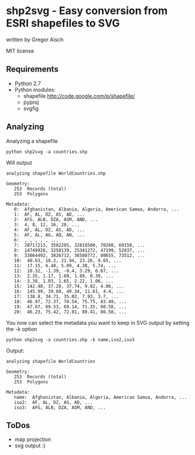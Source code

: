 shp2svg - Easy conversion from ESRI shapefiles to SVG
====

written by Gregor Aisch

MIT license

Requirements
------------
 - Python 2.7
 - Python modules: 
	- shapefile http://code.google.com/p/shapefile/
	- pyproj
	- svgfig
	
Analyzing
--------
Analyzing a shapefile

	python shp2svg -a countries.shp 

Will output

	analyzing shapefile WorldCountries.shp

	Geometry:
	   253 	Records (total)
	   253 	Polygons
	
	Metadata:
	   0:  Afghanistan, Albania, Algeria, American Samoa, Andorra, ...
	   1:  AF, AL, DZ, AS, AD, ...
	   2:  AFG, ALB, DZA, ASM, AND, ...
	   3:  4, 8, 12, 16, 20, ...
	   4:  AF, AL, DZ, AS, AD, ...
	   5:  AF, AL, AG, AQ, AN, ...
	   6:  , , , , , ...
	   7:  28717213, 3582205, 32818500, 70260, 69150, ...
	   8:  14749926, 3258139, 25341272, 47199, 52837, ...
	   9:  33864492, 3826712, 36588772, 80655, 73512, ...
	   10:  40.63, 18.2, 21.94, 23.26, 9.65, ...
	   11:  17.15, 6.48, 5.09, 4.38, 5.74, ...
	   12:  10.32, -1.39, -0.4, 3.29, 6.67, ...
	   13:  2.35, 1.17, 1.69, 1.89, 0.39, ...
	   14:  3.38, 1.03, 1.65, 2.22, 1.06, ...
	   15:  142.48, 37.28, 37.74, 9.82, 4.06, ...
	   16:  145.99, 39.68, 40.34, 11.61, 4.4, ...
	   17:  138.8, 34.71, 35.02, 7.93, 3.7, ...
	   18:  46.97, 72.37, 70.54, 75.75, 83.49, ...
	   19:  47.67, 69.53, 69.14, 71.35, 80.58, ...
	   20:  46.23, 75.42, 72.01, 80.41, 86.58, ...

You now can select the metadata you want to keep in SVG output by setting the -k option

	python shp2svg -a countries.shp -k name,iso2,iso3
	
Output:

	analyzing shapefile WorldCountries
	
	Geometry:
	   253 	Records (total)
	   253 	Polygons
	
	Metadata:
	   name:  Afghanistan, Albania, Algeria, American Samoa, Andorra, ...
	   iso2:  AF, AL, DZ, AS, AD, ...
	   iso3:  AFG, ALB, DZA, ASM, AND, ...

ToDos
----------
- map projection
- svg output :)